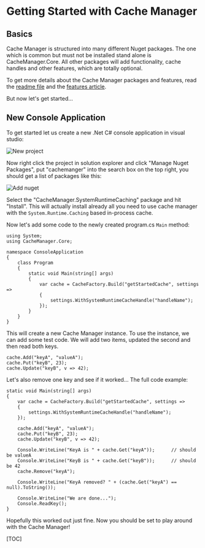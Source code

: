 # Getting Started with Cache Manager

## Basics
Cache Manager is structured into many different Nuget packages.
The one which is common but must not be installed stand alone is CacheManager.Core. All other packages will add functionality, cache handles and other features, which are totally optional.

To get more details about the Cache Manager packages and features, read the [readme file][readme] and the [features article][features].

But now let's get started...

## New Console Application
To get started let us create a new .Net C# console application in visual studio:

![New project][newProject]

Now right click the project in solution explorer and click "Manage Nuget Packages", put "cachemanger" into the search box on the top right, you should get a list of packages like this:

![Add nuget][addnuget]

Select the "CacheManager.SystemRuntimeCaching" package and hit "Install".
This will actually install already all you need to use cache manager with the `System.Runtime.Caching` based in-process cache.

Now let's add some code to the newly created program.cs `Main` method:

	using System;
	using CacheManager.Core;
	
	namespace ConsoleApplication
	{
	    class Program
	    {
	        static void Main(string[] args)
	        {
	            var cache = CacheFactory.Build("getStartedCache", settings =>
	            {
	                settings.WithSystemRuntimeCacheHandle("handleName");
	            });
	        }
	    }
	}

This will create a new Cache Manager instance.
To use the instance, we can add some test code. We will add two items, updated the second and then read both keys.

    cache.Add("keyA", "valueA");
    cache.Put("keyB", 23);
    cache.Update("keyB", v => 42);

Let's also remove one key and see if it worked...
The full code example:

    static void Main(string[] args)
    {
        var cache = CacheFactory.Build("getStartedCache", settings =>
        {
            settings.WithSystemRuntimeCacheHandle("handleName");
        });
	        
	    cache.Add("keyA", "valueA");
	    cache.Put("keyB", 23);
	    cache.Update("keyB", v => 42);
	
	    Console.WriteLine("KeyA is " + cache.Get("keyA"));      // should be valueA
	    Console.WriteLine("KeyB is " + cache.Get("keyB"));      // should be 42
		cache.Remove("keyA");

	    Console.WriteLine("KeyA removed? " + (cache.Get("keyA") == null).ToString());
	
	    Console.WriteLine("We are done...");
	    Console.ReadKey();
    }

Hopefully this worked out just fine. Now you should be set to play around with the Cache Manager!

[readme]: http://cachemanager.net/Documentation/Index/cachemanager_readme
[features]: http://cachemanager.net/Documentation/Index/cachemanager_architecture
[sysCache]: https://www.nuget.org/packages/CacheManager.SystemRuntimeCaching/
[newProject]: https://github.com/MichaCo/CacheManager/raw/master/Articles/media/cachemanager-getting-started/create-console-app.jpg
[addnuget]: https://github.com/MichaCo/CacheManager/raw/master/Articles/media/cachemanager-getting-started/add-nuget.jpg


[TOC]
